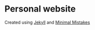 # Personal website 

Created using [Jekyll](https://jekyllrb.com) and [Minimal Mistakes](https://github.com/mmistakes/minimal-mistakes)
